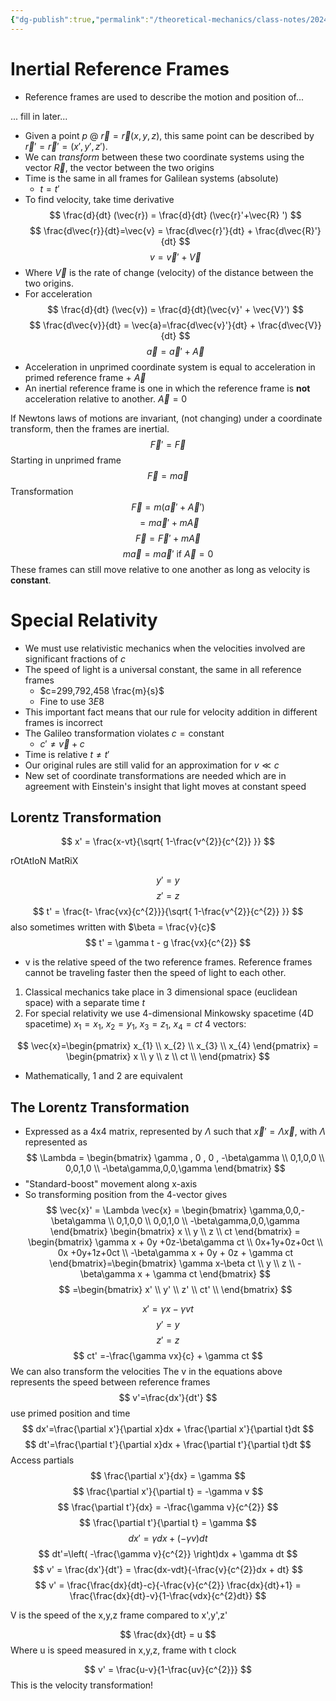 ```yaml
---
{"dg-publish":true,"permalink":"/theoretical-mechanics/class-notes/2024-01-16-reference-frames/"}
---
```



# Inertial Reference Frames

- Reference frames are used to describe the motion and position of...

... fill in later...



- Given a point $p$ @ $\vec{r} = \vec{r}(x,y,z)$, this same point can be described by $\vec{r}' = \vec{r}'=(x',y',z')$. 
- We can *transform* between these two coordinate systems using the vector $\vec{R}$, the vector between the two origins
- Time is the same in all frames for Galilean systems (absolute)
	- $t=t'$
- To find velocity, take time derivative
$$
\frac{d}{dt} (\vec{r}) = \frac{d}{dt} (\vec{r}'+\vec{R} ')
$$
$$
\frac{d\vec{r}}{dt}=\vec{v} = \frac{d\vec{r}'}{dt} + \frac{d\vec{R}'}{dt}
$$
$$
v =\vec{v}' + \vec{V}
$$
- Where $\vec{V}$ is the rate of change (velocity) of the distance between the two origins. 
- For acceleration
$$
\frac{d}{dt} (\vec{v}) = \frac{d}{dt}(\vec{v}' + \vec{V}')
$$
$$
\frac{d\vec{v}}{dt} = \vec{a}=\frac{d\vec{v}'}{dt} + \frac{d\vec{V}}{dt}
$$
$$
\vec{a} = \vec{a}' + \vec{A}
$$
- Acceleration in unprimed coordinate system is equal to acceleration in primed reference frame + $\vec{A}$
- An inertial reference frame is one in which the reference frame is **not** acceleration relative to another. $\vec{A}=0$

If Newtons laws of motions are invariant, (not changing) under a coordinate transform, then the frames are inertial. 
$$
\vec{F}'=\vec{F}
$$
Starting in unprimed frame
$$
\vec{F} = m\vec{a}
$$
Transformation 
$$
\vec{F} = m(\vec{a}'+\vec{A}')
$$
$$
=m\vec{a}' + m\vec{A}
$$
$$
\vec{F} = \vec{F}' + m\vec{A}
$$
$$
m\vec{a}=m\vec{a}' \text{ if} \ \vec{A}=0
$$
These frames can still move relative to one another as long as velocity is **constant**. 


# Special Relativity
- We must use relativistic mechanics when the velocities involved are significant fractions of $c$
- The speed of light is a universal constant, the same in all reference frames
	- $c=299,792,458 \frac{m}{s}$
	- Fine to use $3E8$
- This important fact means that our rule for velocity addition in different frames is incorrect
- The Galileo transformation violates $c=\text{constant}$ 
	- $c' \neq \vec{v} + c$
- Time is relative $t\neq t'$
- Our original rules are still valid for an approximation for $v\ll c$
- New set of coordinate transformations are needed which are in agreement with Einstein's insight that light moves at constant speed
## Lorentz Transformation 
$$
x' = \frac{x-vt}{\sqrt{ 1-\frac{v^{2}}{c^{2}} }}
$$

rOtAtIoN MatRiX

$$
y' = y
$$
$$
z'=z
$$
$$
t' = \frac{t- \frac{vx}{c^{2}}}{\sqrt{ 1-\frac{v^{2}}{c^{2}} }}
$$
also sometimes written with $\beta = \frac{v}{c}$
$$
t' = \gamma t - g \frac{vx}{c^{2}}
$$
- v is the relative speed of the two reference frames.
Reference frames cannot be traveling faster then the speed of light to each other. 

1. Classical mechanics take place in 3 dimensional space (euclidean space) with a separate time $t$
2. For special relativity we use 4-dimensional Minkowsky spacetime (4D spacetime)
		$x_{1} = x_{1}, \ x_{2}=y_{1}, \ x_{3}=z_{1}, \ x_{4}=ct$
		4 vectors: 
		
$$
\vec{x}=\begin{pmatrix}
x_{1} \\
x_{2} \\
x_{3} \\
x_{4}
\end{pmatrix} = \begin{pmatrix}
x \\
y \\
z \\
ct \\
\end{pmatrix}
$$
- Mathematically, 1 and 2 are equivalent
## The Lorentz Transformation
- Expressed as a 4x4 matrix, represented by $\Lambda$ such that $\vec{x}' = \Lambda \vec{x}$, with $\Lambda$ represented as
$$
\Lambda = \begin{bmatrix}
\gamma , 0 , 0 , -\beta\gamma \\
0,1,0,0 \\
0,0,1,0 \\
-\beta\gamma,0,0,\gamma
\end{bmatrix}
$$
- "Standard-boost" movement along x-axis
- So transforming position from the 4-vector gives 
$$
\vec{x}' = \Lambda \vec{x} = \begin{bmatrix}
\gamma,0,0,-\beta\gamma \\
0,1,0,0 \\
0,0,1,0 \\
-\beta\gamma,0,0,\gamma
\end{bmatrix}
\begin{bmatrix}
x \\
y \\
z \\
ct
\end{bmatrix} = \begin{bmatrix}
\gamma x + 0y +0z-\beta\gamma ct \\
0x+1y+0z+0ct \\
0x +0y+1z+0ct \\
-\beta\gamma x + 0y + 0z + \gamma ct
\end{bmatrix}=\begin{bmatrix}
\gamma x-\beta ct \\
y \\
z \\
-\beta\gamma x + \gamma ct
\end{bmatrix}
$$
$$
=\begin{bmatrix}
x' \\
y' \\
z' \\
ct' \\
\end{bmatrix}
$$

$$
x' = \gamma x-\gamma vt
$$
$$
y'=y
$$
$$
z'=z
$$
$$
ct' =-\frac{\gamma vx}{c} + \gamma ct
$$
We can also transform the velocities
The v in the equations above represents the speed between reference frames
$$
v'=\frac{dx'}{dt'}
$$
use primed position and time
$$
dx'=\frac{\partial x'}{\partial x}dx + \frac{\partial x'}{\partial t}dt
$$
$$
dt'=\frac{\partial t'}{\partial x}dx + \frac{\partial t'}{\partial t}dt
$$
Access partials
$$
\frac{\partial x'}{dx} = \gamma 
$$
$$
\frac{\partial x'}{\partial t} = -\gamma v
$$
$$
\frac{\partial t'}{dx} = -\frac{\gamma v}{c^{2}}
$$
$$
\frac{\partial t'}{\partial t} = \gamma
$$
$$
dx' = \gamma dx + (-\gamma v)dt
$$
$$
dt'=\left( -\frac{\gamma v}{c^{2}} \right)dx + \gamma dt
$$
$$
v' = \frac{dx'}{dt'} = \frac{dx-vdt}{-\frac{v}{c^{2}}dx + dt}
$$
$$
v' = \frac{\frac{dx}{dt}-c}{-\frac{v}{c^{2}} \frac{dx}{dt}+1} = \frac{\frac{dx}{dt}-v}{1-\frac{vdx}{c^{2}dt}}
$$


V is the speed of the x,y,z frame compared to x',y',z'

$$
\frac{dx}{dt} = u
$$
Where u is speed measured in x,y,z, frame with t clock

$$
v' = \frac{u-v}{1-\frac{uv}{c^{2}}}
$$
This is the velocity transformation!
